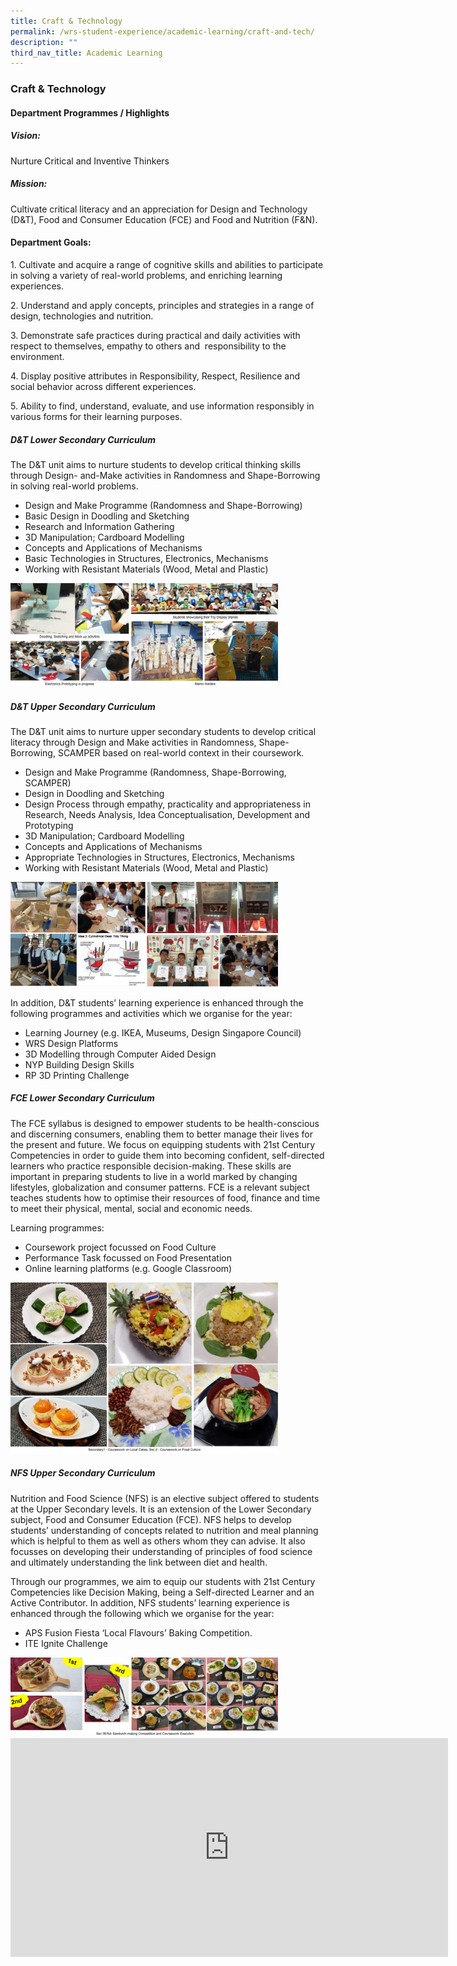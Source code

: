 ```yaml
---
title: Craft & Technology
permalink: /wrs-student-experience/academic-learning/craft-and-tech/
description: ""
third_nav_title: Academic Learning
---
```

### **Craft & Technology**
#### **Department Programmes / Highlights**
##### **Vision:**  
Nurture Critical and Inventive Thinkers

##### **Mission:**  
Cultivate critical literacy and an appreciation for Design and Technology (D&T), Food and Consumer Education (FCE) and Food and Nutrition (F&N).

#### **Department Goals:**
1\. Cultivate and acquire a range of cognitive skills and abilities to participate in solving a variety of real-world problems, and enriching learning experiences.

2\. Understand and apply concepts, principles and strategies in a range of design, technologies and nutrition.

3\. Demonstrate safe practices during practical and daily activities with respect to themselves, empathy to others and  responsibility to the environment.

4\. Display positive attributes in Responsibility, Respect, Resilience and social behavior across different experiences.

5\. Ability to find, understand, evaluate, and use information responsibly in various forms for their learning purposes.

##### **D&T Lower Secondary Curriculum**
The D&T unit aims to nurture students to develop critical thinking skills through Design- and-Make activities in Randomness and Shape-Borrowing in solving real-world problems.

* Design and Make Programme (Randomness and Shape-Borrowing)  
* Basic Design in Doodling and Sketching  
* Research and Information Gathering  
* 3D Manipulation; Cardboard Modelling  
* Concepts and Applications of Mechanisms  
* Basic Technologies in Structures, Electronics, Mechanisms  
* Working with Resistant Materials (Wood, Metal and Plastic)

<img src="/images/cnt.jpg" style="width:85%">

##### **D&T Upper Secondary Curriculum**  
The D&T unit aims to nurture upper secondary students to develop critical literacy through Design and Make activities in Randomness, Shape-Borrowing, SCAMPER based on real-world context in their coursework.

* Design and Make Programme (Randomness, Shape-Borrowing, SCAMPER)  
* Design in Doodling and Sketching  
* Design Process through empathy, practicality and appropriateness in Research, Needs Analysis, Idea Conceptualisation, Development and Prototyping  
* 3D Manipulation; Cardboard Modelling  
* Concepts and Applications of Mechanisms  
* Appropriate Technologies in Structures, Electronics, Mechanisms  
* Working with Resistant Materials (Wood, Metal and Plastic)

<img src="/images/cnt1.jpg" style="width:85%">

In addition, D&T students’ learning experience is enhanced through the following programmes and activities which we organise for the year:

* Learning Journey (e.g. IKEA, Museums, Design Singapore Council)  
* WRS Design Platforms  
* 3D Modelling through Computer Aided Design  
* NYP Building Design Skills  
* RP 3D Printing Challenge

##### **FCE Lower Secondary Curriculum**

The FCE syllabus is designed to empower students to be health-conscious and discerning consumers, enabling them to better manage their lives for the present and future. We focus on equipping students with 21st Century Competencies in order to guide them into becoming confident, self-directed learners who practice responsible decision-making. These skills are important in preparing students to live in a world marked by changing lifestyles, globalization and consumer patterns. FCE is a relevant subject teaches students how to optimise their resources of food, finance and time to meet their physical, mental, social and economic needs.

Learning programmes:  
* Coursework project focussed on Food Culture  
* Performance Task focussed on Food Presentation  
* Online learning platforms (e.g. Google Classroom)

<img src="/images/cnt2.jpg" style="width:85%">

##### **NFS Upper Secondary Curriculum**

Nutrition and Food Science (NFS) is an elective subject offered to students at the Upper Secondary levels. It is an extension of the Lower Secondary subject, Food and Consumer Education (FCE). NFS helps to develop students’ understanding of concepts related to nutrition and meal planning which is helpful to them as well as others whom they can advise. It also focusses on developing their understanding of principles of food science and ultimately understanding the link between diet and health.

Through our programmes, we aim to equip our students with 21st Century Competencies like Decision Making, being a Self-directed Learner and an Active Contributor. In addition, NFS students’ learning experience is enhanced through the following which we organise for the year:

* APS Fusion Fiesta ‘Local Flavours’ Baking Competition.  
* ITE Ignite Challenge

<img src="/images/cnt3.jpg" style="width:85%">


<iframe width="700" height="350" src="https://www.youtube.com/embed/7yLiDcYi8MU" title="C&T" frameborder="0" allow="accelerometer; autoplay; clipboard-write; encrypted-media; gyroscope; picture-in-picture" allowfullscreen></iframe>